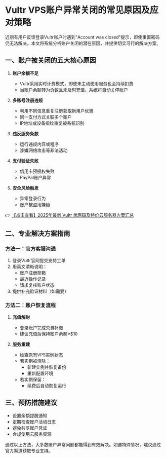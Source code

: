 # Vultr VPS账户异常关闭的常见原因及应对策略

近期有用户反馈登录Vultr账户时遇到"Account was closed"提示，即使重置密码仍无法解决。本文将系统分析账户关闭的潜在原因，并提供切实可行的解决方案。

## 一、账户被关闭的五大核心原因

1. **账户余额不足**
   - Vultr采用实时计费模式，即使未主动使用服务也会持续扣费
   - 当账户余额转为负数且未及时充值，系统将自动关停账户

2. **多账号注册违规**
   - 利用不同信息重复注册获取新用户优惠
   - 同一支付方式关联多个账户
   - IP地址或设备指纹重复被系统识别

3. **违反服务条款**
   - 运行违规内容或程序
   - 涉嫌网络攻击等非法活动

4. **支付验证失败**
   - 信用卡预授权失败
   - PayPal账户异常

5. **安全风险触发**
   - 异常登录行为
   - 账户被盗用嫌疑

👉 [【点击查看】2025年最新 Vultr 优惠码及特价云服务器方案汇总](https://bit.ly/VuLtr)

## 二、专业解决方案指南

### 方法一：官方客服沟通

1. 登录Vultr官网提交支持工单
2. 用英文清晰说明：
   - 账户注册邮箱
   - 最近操作记录
   - 请求复核账户状态
3. 提供补充验证材料（如需要）

### 方法二：账户恢复流程

1. **充值解封**
   - 登录账户完成欠费补缴
   - 建议充值后保持账户余额≥$10

2. **服务重建**
   - 检查原有VPS实例状态
   - 若实例被清除：
     - 新建实例并恢复备份
     - 重新配置环境
   - 若实例保留：
     - 续费后自动恢复运行

## 三、预防措施建议

- 设置余额提醒通知
- 定期检查账户活动日志
- 避免共享账户凭证
- 合规使用云服务资源

通过以上方法，大多数账户异常问题都能得到有效解决。如遇特殊情况，建议通过官方渠道获取专业支持。